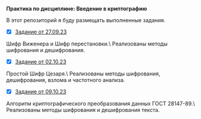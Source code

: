 **Практика по дисциплине: Введение в криптографию**

В этот репозиторий я буду размещать выполненные задания.

- [x] [Задание от 27.09.23](https://github.com/rodionomelin/My-Cryptography-Practice/blob/main/task-from-27.09.23/cryptography_practice_2_rodionomelin.py)

Шифр Виженера и Шифр перестановки.\ 
Реализованы методы шифрования и дешифрования.

- [x] [Задание от 02.10.23](https://github.com/rodionomelin/My-Cryptography-Practice/blob/main/task-from-02.10.23/cryptography_practice_3_rodionomelin.py)

Простой Шифр Цезаря.\ 
Реализованы методы шифрования, дешифрования, взлома и частотного анализа.

- [x] [Задание от 09.10.23](https://github.com/rodionomelin/My-Cryptography-Practice/blob/main/task-from-09.10.23/cryptography_practice_4_rodionomelin.py)

Алгоритм криптографического преобразования данных ГОСТ 28147-89.\ 
Реализованы методы шифрования и дешифрования текста.

